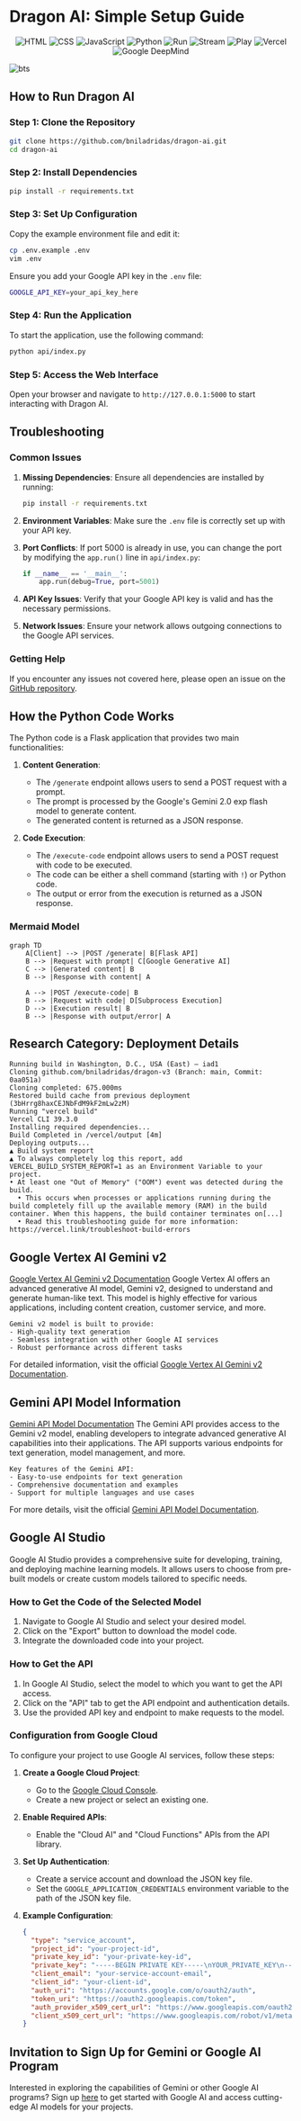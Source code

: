 # Dragon AI: Simple Setup Guide

<!-- Adding icons for HTML, CSS, JS, Python, Run, Stream, Play, Vercel, and Google DeepMind -->
<p align="center">
  <img src="https://img.shields.io/badge/html-%23E34F26.svg?style=for-the-badge&logo=html5&logoColor=white" alt="HTML">
  <img src="https://img.shields.io/badge/css-%231572B6.svg?style=for-the-badge&logo=css3&logoColor=white" alt="CSS">
  <img src="https://img.shields.io/badge/javascript-%23323330.svg?style=for-the-badge&logo=javascript&logoColor=%23F7DF1E" alt="JavaScript">
  <img src="https://img.shields.io/badge/python-%233776AB.svg?style=for-the-badge&logo=python&logoColor=white" alt="Python">
  <img src="https://img.shields.io/badge/run-%2320232a.svg?style=for-the-badge" alt="Run">
  <img src="https://img.shields.io/badge/stream-%23ff0000.svg?style=for-the-badge" alt="Stream">
  <img src="https://img.shields.io/badge/play-%2300d7ff.svg?style=for-the-badge" alt="Play">
  <img src="https://img.shields.io/badge/vercel-%23ffffff.svg?style=for-the-badge&logo=vercel&logoColor=black" alt="Vercel">
  <img src="https://img.shields.io/badge/google_deepmind-gemini_2.0_exp_flash-%23ea4335.svg?style=for-the-badge&logo=google&logoColor=white" alt="Google DeepMind">
</p>

![bts](api/bts.png)

## How to Run Dragon AI

### Step 1: Clone the Repository
```bash
git clone https://github.com/bniladridas/dragon-ai.git
cd dragon-ai
```

### Step 2: Install Dependencies
```bash
pip install -r requirements.txt
```

### Step 3: Set Up Configuration
Copy the example environment file and edit it:
```bash
cp .env.example .env
vim .env
```
Ensure you add your Google API key in the `.env` file:
```bash
GOOGLE_API_KEY=your_api_key_here
```

### Step 4: Run the Application
To start the application, use the following command:
```bash
python api/index.py
```

### Step 5: Access the Web Interface
Open your browser and navigate to `http://127.0.0.1:5000` to start interacting with Dragon AI.

## Troubleshooting

### Common Issues

1. **Missing Dependencies**:
   Ensure all dependencies are installed by running:
   ```bash
   pip install -r requirements.txt
   ```

2. **Environment Variables**:
   Make sure the `.env` file is correctly set up with your API key.

3. **Port Conflicts**:
   If port 5000 is already in use, you can change the port by modifying the `app.run()` line in `api/index.py`:
   ```python
   if __name__ == '__main__':
       app.run(debug=True, port=5001)
   ```

4. **API Key Issues**:
   Verify that your Google API key is valid and has the necessary permissions.

5. **Network Issues**:
   Ensure your network allows outgoing connections to the Google API services.

### Getting Help
If you encounter any issues not covered here, please open an issue on the [GitHub repository](https://github.com/bniladridas/dragon-v3/issues).

## How the Python Code Works

The Python code is a Flask application that provides two main functionalities:

1. **Content Generation**:
   - The `/generate` endpoint allows users to send a POST request with a prompt.
   - The prompt is processed by the Google's Gemini 2.0 exp flash model to generate content.
   - The generated content is returned as a JSON response.

2. **Code Execution**:
   - The `/execute-code` endpoint allows users to send a POST request with code to be executed.
   - The code can be either a shell command (starting with `!`) or Python code.
   - The output or error from the execution is returned as a JSON response.

### Mermaid Model

```mermaid
graph TD
    A[Client] --> |POST /generate| B[Flask API]
    B --> |Request with prompt| C[Google Generative AI]
    C --> |Generated content| B
    B --> |Response with content| A

    A --> |POST /execute-code| B
    B --> |Request with code| D[Subprocess Execution]
    D --> |Execution result| B
    B --> |Response with output/error| A
```

## Research Category: Deployment Details

```
Running build in Washington, D.C., USA (East) – iad1
Cloning github.com/bniladridas/dragon-v3 (Branch: main, Commit: 0aa051a)
Cloning completed: 675.000ms
Restored build cache from previous deployment (3bHrrg8haxCEJNbFdM9kF2mLw2zM)
Running "vercel build"
Vercel CLI 39.3.0
Installing required dependencies...
Build Completed in /vercel/output [4m]
Deploying outputs...
▲ Build system report
▲ To always completely log this report, add VERCEL_BUILD_SYSTEM_REPORT=1 as an Environment Variable to your project.
• At least one "Out of Memory" ("OOM") event was detected during the build.
  • This occurs when processes or applications running during the build completely fill up the available memory (RAM) in the build container. When this happens, the build container terminates on[...]
  • Read this troubleshooting guide for more information: https://vercel.link/troubleshoot-build-errors
```

## Google Vertex AI Gemini v2
[Google Vertex AI Gemini v2 Documentation](https://cloud.google.com/vertex-ai/generative-ai/docs/gemini-v2)
Google Vertex AI offers an advanced generative AI model, Gemini v2, designed to understand and generate human-like text. This model is highly effective for various applications, including content creation, customer service, and more.

```plaintext
Gemini v2 model is built to provide:
- High-quality text generation
- Seamless integration with other Google AI services
- Robust performance across different tasks
```

For detailed information, visit the official [Google Vertex AI Gemini v2 Documentation](https://cloud.google.com/vertex-ai/generative-ai/docs/gemini-v2).

## Gemini API Model Information
[Gemini API Model Documentation](https://ai.google.dev/gemini-api/docs/models/gemini-v2)
The Gemini API provides access to the Gemini v2 model, enabling developers to integrate advanced generative AI capabilities into their applications. The API supports various endpoints for text generation, model management, and more.

```plaintext
Key features of the Gemini API:
- Easy-to-use endpoints for text generation
- Comprehensive documentation and examples
- Support for multiple languages and use cases
```

For more details, visit the official [Gemini API Model Documentation](https://ai.google.dev/gemini-api/docs/models/gemini-v2).

## Google AI Studio
Google AI Studio provides a comprehensive suite for developing, training, and deploying machine learning models. It allows users to choose from pre-built models or create custom models tailored to specific needs.

### How to Get the Code of the Selected Model
1. Navigate to Google AI Studio and select your desired model.
2. Click on the "Export" button to download the model code.
3. Integrate the downloaded code into your project.

### How to Get the API
1. In Google AI Studio, select the model to which you want to get the API access.
2. Click on the "API" tab to get the API endpoint and authentication details.
3. Use the provided API key and endpoint to make requests to the model.

### Configuration from Google Cloud
To configure your project to use Google AI services, follow these steps:

1. **Create a Google Cloud Project**:
   - Go to the [Google Cloud Console](https://console.cloud.google.com/).
   - Create a new project or select an existing one.

2. **Enable Required APIs**:
   - Enable the "Cloud AI" and "Cloud Functions" APIs from the API library.

3. **Set Up Authentication**:
   - Create a service account and download the JSON key file.
   - Set the `GOOGLE_APPLICATION_CREDENTIALS` environment variable to the path of the JSON key file.

4. **Example Configuration**:
   ```json
   {
     "type": "service_account",
     "project_id": "your-project-id",
     "private_key_id": "your-private-key-id",
     "private_key": "-----BEGIN PRIVATE KEY-----\nYOUR_PRIVATE_KEY\n-----END PRIVATE KEY-----\n",
     "client_email": "your-service-account-email",
     "client_id": "your-client-id",
     "auth_uri": "https://accounts.google.com/o/oauth2/auth",
     "token_uri": "https://oauth2.googleapis.com/token",
     "auth_provider_x509_cert_url": "https://www.googleapis.com/oauth2/v1/certs",
     "client_x509_cert_url": "https://www.googleapis.com/robot/v1/metadata/x509/your-service-account-email"
   }
   ```

## Invitation to Sign Up for Gemini or Google AI Program
Interested in exploring the capabilities of Gemini or other Google AI programs? Sign up [here](https://cloud.google.com/vertex-ai/generative-ai/docs/gemini-v2) to get started with Google AI and access cutting-edge AI models for your projects.
